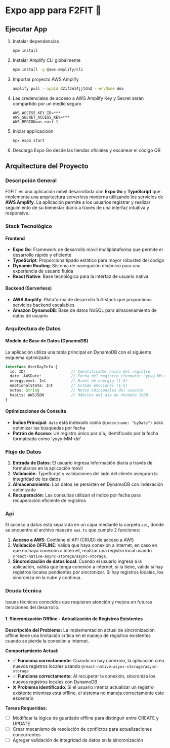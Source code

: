 # Expo app para F2FIT 👋
## Ejecutar App

1. Instalar dependencias

   ```bash
   npm install
   ```

2. Instalar Amplify CLI globalmente

   ```bash
   npm install -g @aws-amplify/cli
   ```

3. Importar proyecto AWS Amplify

   ```bash
   amplify pull --appId d2if3e14jjtdn2 --envName dev
   ```

4. Las credenciales de acceso a AWS Amplify Key y Secret serán compartido por un medio seguro
   ```env
   AWS_ACCESS_KEY_ID=***
   AWS_SECRET_ACCESS_KEY=***
   AWS_REGION=us-east-1
   ```

5. Iniciar applicacioón

   ```bash
   npx expo start
   ```

6. Descarga Expo Go desde las tiendas oficiales y escanear el código QR

## Arquitectura del Proyecto

### Descripción General

F2FIT es una aplicación móvil desarrollada con **Expo Go** y **TypeScript** que implementa una arquitectura serverless moderna utilizando los servicios de **AWS Amplify**. La aplicación permite a los usuarios registrar y realizar seguimiento de su bienestar diario a través de una interfaz intuitiva y responsive.

### Stack Tecnológico

#### Frontend
- **Expo Go**: Framework de desarrollo móvil multiplataforma que permite el desarrollo rápido y eficiente
- **TypeScript**: Proporciona tipado estático para mayor robustez del código
- **Dynamic Routing**: Sistema de navegación dinámico para una experiencia de usuario fluida
- **React Native**: Base tecnológica para la interfaz de usuario nativa

#### Backend (Serverless)
- **AWS Amplify**: Plataforma de desarrollo full-stack que proporciona servicios backend escalables
- **Amazon DynamoDB**: Base de datos NoSQL para almacenamiento de datos de usuario

### Arquitectura de Datos

#### Modelo de Base de Datos (DynamoDB)

La aplicación utiliza una tabla principal en DynamoDB con el siguiente esquema optimizado:

```typescript
interface UserDayInfo {
  id: ID!                    // Identificador único del registro
  date: AWSDate!             // Fecha del registro (formato: 'yyyy-MM-dd')
  energyLevel: Int           // Nivel de energía (1-5)
  emotionalState: Int        // Estado emocional (1-5)
  notes: String              // Notas adicionales del usuario
  habits: AWSJSON            // Hábitos del día en formato JSON
}
```

#### Optimizaciones de Consulta

- **Índice Principal**: `date` está indexado como `@index(name: "byDate")` para optimizar las búsquedas por fecha
- **Patrón de Acceso**: Un registro único por día, identificado por la fecha formateada como 'yyyy-MM-dd'

### Flujo de Datos

1. **Entrada de Datos**: El usuario ingresa información diaria a través de formularios en la aplicación móvil
2. **Validación**: TypeScript y validaciones del lado del cliente aseguran la integridad de los datos
3. **Almacenamiento**: Los datos se persisten en DynamoDB con indexación optimizada
5. **Recuperación**: Las consultas utilizan el índice por fecha para recuperación eficiente de registros

### Api
El acceso a datos esta separada en un capa mediante la carpeta `api`, donde se encuentra el archivo maestro `aws.ts` que cumple 2 funciones:

1. **Acceso a AWS**: Contiene el API (CRUD) de acceso a AWS
2. **Validación OFFLINE**: Valida que haya conexión a internet, en caso en que no haya conexión a internet, realizar una registro local usando `@react-native-async-storage/async-storage`.
3. **Sincronización de datos local**: Cuando el usuario ingresa a la aplicación, valida que tenga conexión a internet, si la tiene, valida si hay registros locales pendientes por sincronizar. Si hay registros locales, los sincroniza en la nube y continua.

### Deuda técnica

Issues técnicos conocidos que requieren atención y mejora en futuras iteraciones del desarrollo.

#### 1. Sincronización Offline - Actualización de Registros Existentes

**Descripción del Problema:**
La implementación actual de sincronización offline tiene una limitación crítica en el manejo de registros existentes cuando se pierde la conexión a internet.

**Comportamiento Actual:**
- ✅ **Funciona correctamente**: Cuando no hay conexión, la aplicación crea nuevos registros locales usando `@react-native-async-storage/async-storage`
- ✅ **Funciona correctamente**: Al recuperar la conexión, sincroniza los nuevos registros locales con DynamoDB
- ❌ **Problema identificado**: Si el usuario intenta actualizar un registro existente mientras está offline, el sistema no maneja correctamente este escenario

**Tareas Requeridas:**
- [ ] Modificar la lógica de guardado offline para distinguir entre CREATE y UPDATE
- [ ] Crear mecanismo de resolución de conflictos para actualizaciones concurrentes
- [ ] Agregar validación de integridad de datos en la sincronización
